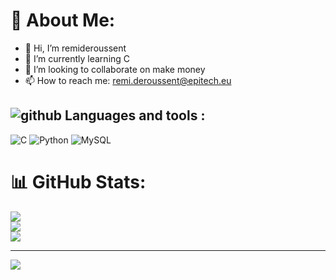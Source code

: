 # 💫 About Me:
- 👋 Hi, I’m remideroussent
- 🌱 I’m currently learning C
- 👀 I’m looking to collaborate on make money
- 📫 How to reach me: remi.deroussent@epitech.eu


## ![github](https://img.icons8.com/?size=30&id=106562&format=png&color=000000) **Languages and tools :**
![C](https://img.shields.io/badge/c-%2300599C.svg?style=for-the-badge&logo=c&logoColor=white) ![Python](https://img.shields.io/badge/python-3670A0?style=for-the-badge&logo=python&logoColor=ffdd54) ![MySQL](https://img.shields.io/badge/mysql-4479A1.svg?style=for-the-badge&logo=mysql&logoColor=white)
# 📊 GitHub Stats:
![](https://github-readme-stats.vercel.app/api?username=remideroussent&theme=codeSTACKr&hide_border=false&include_all_commits=false&count_private=false)<br/>
![](https://github-readme-streak-stats.herokuapp.com/?user=remideroussent&theme=codeSTACKr&hide_border=false)<br/>
![](https://github-readme-stats.vercel.app/api/top-langs/?username=remideroussent&theme=codeSTACKr&hide_border=false&include_all_commits=false&count_private=false&layout=compact)

---
[![](https://visitcount.itsvg.in/api?id=remideroussent&icon=0&color=0)](https://visitcount.itsvg.in)

<!-- Proudly created with GPRM ( https://gprm.itsvg.in ) -->
